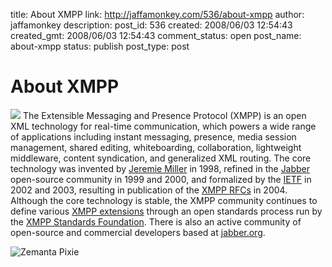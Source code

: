 title: About XMPP
link: http://jaffamonkey.com/536/about-xmpp
author: jaffamonkey
description: 
post_id: 536
created: 2008/06/03 12:54:43
created_gmt: 2008/06/03 12:54:43
comment_status: open
post_name: about-xmpp
status: publish
post_type: post

# About XMPP

![](http://www.xmpp.org/images/xmpp.png) The Extensible Messaging and Presence Protocol (XMPP) is an open XML technology for real-time communication, which powers a wide range of applications including instant messaging, presence, media session management, shared editing, whiteboarding, collaboration, lightweight middleware, content syndication, and generalized XML routing. The core technology was invented by [Jeremie Miller](http://www.xmpp.org/xsf/people/jer.shtml) in 1998, refined in the [Jabber](http://www.jabber.org/) open-source community in 1999 and 2000, and formalized by the [IETF](http://www.ietf.org/) in 2002 and 2003, resulting in publication of the [XMPP RFCs](http://www.xmpp.org/rfcs/) in 2004. Although the core technology is stable, the XMPP community continues to define various [XMPP extensions](http://www.xmpp.org/extensions/) through an open standards process run by the [XMPP Standards Foundation](http://www.xmpp.org/xsf/). There is also an active community of open-source and commercial developers based at [jabber.org](http://www.jabber.org/). 

![Zemanta Pixie](http://img.zemanta.com/pixie.png?x-id=d85f738f-d24c-443e-82cb-428a5d626cc2)